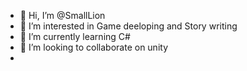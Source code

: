 - 👋 Hi, I’m @SmallLion
- 👀 I’m interested in Game deeloping and Story writing
- 🌱 I’m currently learning C#
- 💞️ I’m looking to collaborate on unity
-

<!---
SmallLion/SmallLion is a ✨ special ✨ repository because its `README.md` (this file) appears on your GitHub profile.
You can click the Preview link to take a look at your changes.
--->
